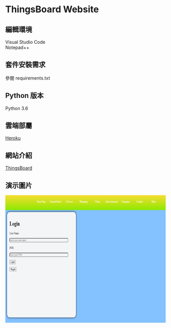 # ThingsBoard Website

## 編輯環境
Visual Studio Code  
Notepad++

## 套件安裝需求
參閱 requirements.txt

## Python 版本
Python 3.6

## 雲端部屬
<a href="https://www.heroku.com/" title="Heroku">Heroku</a>

## 網站介紹
<a href="https://thingsboard.io/" title="ThingsBoard">ThingsBoard</a>

## 演示圖片
<img src="https://github.com/Microfish31/ThingsBoard_Website/blob/main/Photos/Photo1.PNG" width="600" height="400">
